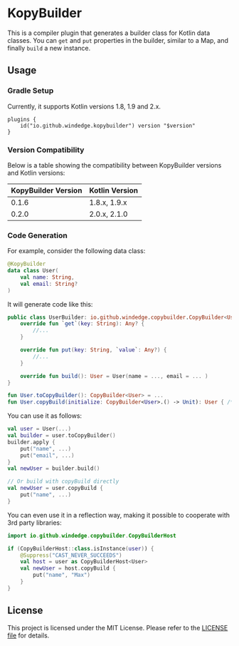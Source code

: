 # KopyBuilder

This is a compiler plugin that generates a builder class for Kotlin data classes. You can `get` and `put` properties in the builder, similar to a Map, and finally `build` a new instance.


## Usage

### Gradle Setup

Currently, it supports Kotlin versions 1.8, 1.9 and 2.x.

```
plugins {
    id("io.github.windedge.kopybuilder") version "$version"
}
```

[//]: # (#### Download ![maven-central]&#40;https://img.shields.io/nexus/snapshots/https/s01.oss.sonatype.org/io.github.windedge.copybuilder/kopybuilder&#41;)

### Version Compatibility

Below is a table showing the compatibility between KopyBuilder versions and Kotlin versions:

| KopyBuilder Version | Kotlin Version |
|---------------------|----------------|
| 0.1.6               | 1.8.x, 1.9.x   |
| 0.2.0               | 2.0.x, 2.1.0   |


### Code Generation

For example, consider the following data class:

```kotlin
@KopyBuilder
data class User(
    val name: String,
    val email: String?
)

```

It will generate code like this:

```kotlin
public class UserBuilder: io.github.windedge.copybuilder.CopyBuilder<User> {
    override fun `get`(key: String): Any? {
        //...
    }

    override fun put(key: String, `value`: Any?) {
        //...
    }

    override fun build(): User = User(name = ..., email = ... )
}

fun User.toCopyBuilder(): CopyBuilder<User> = ...
fun User.copyBuild(initialize: CopyBuilder<User>.() -> Unit): User { /*...*/ }
```

You can use it as follows:

```kotlin
val user = User(...)
val builder = user.toCopyBuilder()
builder.apply {
    put("name", ...)
    put("email", ...)
}
val newUser = builder.build()

// Or build with copyBuild directly
val newUser = user.copyBuild {
    put("name", ...)
}

```

You can even use it in a reflection way, making it possible to cooperate with 3rd party libraries:

```kotlin
import io.github.windedge.copybuilder.CopyBuilderHost

if (CopyBuilderHost::class.isInstance(user)) {
    @Suppress("CAST_NEVER_SUCCEEDS")
    val host = user as CopyBuilderHost<User>
    val newUser = host.copyBuild {
        put("name", "Max")
    }
}

```

## License

This project is licensed under the MIT License. Please refer to the [LICENSE file](LICENSE) for details.
